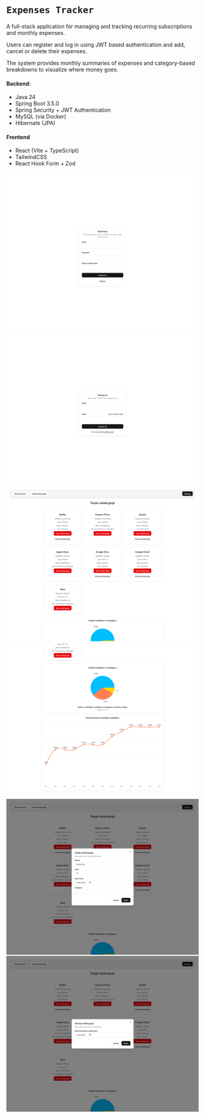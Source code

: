 # ```Expenses Tracker```
A full-stack application for managing and tracking recurring subscriptions and monthly expenses.

Users can register and log in using JWT based authentication and add, cancel or delete their expenses.

The system provides monthly summaries of expenses and category-based breakdowns to visualize where money goes.

#### Backend:
- Java 24
- Spring Boot 3.5.0
- Spring Security + JWT Authentication
- MySQL (via Docker)
- Hibernate (JPA)

#### Frontend
- React (Vite + TypeScript)
- TailwindCSS
- React Hook Form + Zod


![register](screenshots/localhost_5173_register.png)
![alt text](screenshots/zaloguj.png)
![alt text](screenshots/lista.png)
![alt text](screenshots/kolo.png)
![alt text](screenshots/add.png)
![alt text](screenshots/cancel.png)



